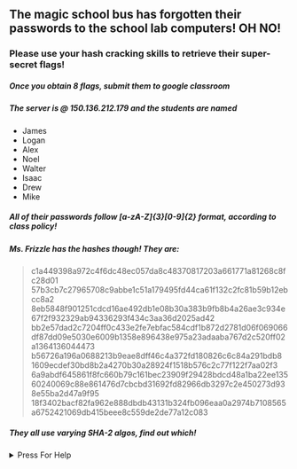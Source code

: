 ## The magic school bus has forgotten their passwords to the school lab computers! **OH NO!**  


### Please use your hash cracking skills to retrieve their super-secret flags!  


##### Once you obtain 8 flags, submit them to google classroom

##### The server is @ 150.136.212.179 and the students are named

- James
- Logan
- Alex
- Noel
- Walter
- Isaac
- Drew
- Mike

##### All of their passwords follow [a-zA-Z]{3}[0-9]{2} format, according to class policy!

##### Ms. Frizzle has the hashes though! They are:

> c1a449398a972c4f6dc48ec057da8c48370817203a661771a81268c8fc28d01
> 57b3cb7c27965708c9abbe1c51a179495fd44ca61f132c2fc81b59b12ebcc8a2
> 8eb5848f901251cdcd16ae492db1e08b30a383b9fb8b4a26ae3c934e67f2f932329ab94336293f434c3aa36d2025ad42
> bb2e57dad2c7204ff0c433e2fe7ebfac584cdf1b872d2781d06f069066df87dd09e5030e6009b1358e896438e975a23adaaba767d2c520ff02a1364136044473
> b56726a196a0688213b9eae8dff46c4a372fd180826c6c84a291bdb8
> 1609ecdef30bd8b2a4270b30a28924f1518b576c2c77f122f7aa02f3
> 6a9abdf645861f8fc660b79c161bec23909f29428bdcd48a1ba22ee13560240069c88e861476d7cbcbd31692fd82966db3297c2e450273d938e55ba2d47a9f95  
> 18f3402bacf82fa962e888dbdb43131b324fb096eaa0a2974b7108565a6752421069db415beee8c559de2de77a12c083

##### They all use varying SHA-2 algos, find out which!

<details>
  <summary> Press For Help </summary>
  
  Use the sha shaker hash cracker, along with the list of hashes to crack the passwords of these 8 Accounts
  
  
  The Sha shaker has 3 flags, 
  - h for hash list ( can do multiple at once, seperated by newline)
  - w for word list 
  - f for form uses
  - - sha512
  - - sha256
  - - sha224
  - - sha384 
  
  to create the word list you can use this command:
  ```
  printf "%s\n" {\ ,{A..Z},{a..z}}{\ ,{A..Z},{a..z}}{\ ,{A..Z},{a..z}}{0..9}{0..9} > wordlist.txt
  ```
 
 
  
  </details>
  

